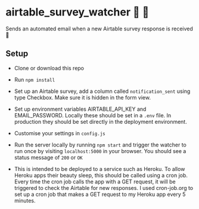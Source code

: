 # airtable_survey_watcher 👀 💌

Sends an automated email when a new Airtable survey response is received 🎉

## Setup

- Clone or download this repo

- Run `npm install`

- Set up an Airtable survey, add a column called `notification_sent` using type Checkbox. Make sure it is hidden in the form view.

- Set up environment variables AIRTABLE_API_KEY and EMAIL_PASSWORD. Locally these should be set in a `.env` file. In production they should be set directly in the deployment environment.

- Customise your settings in `config.js`

- Run the server locally by running `npm start` and trigger the watcher to run once by visiting `localhost:5000` in your browser. You should see a status message of `200` or `OK`

- This is intended to be deployed to a service such as Heroku. To allow Heroku apps their beauty sleep, this should be called using a cron job. Every time the cron job calls the app with a GET request, it will be triggered to check the Airtable for new responses. I used cron-job.org to set up a cron job that makes a GET request to my Heroku app every 5 minutes.
